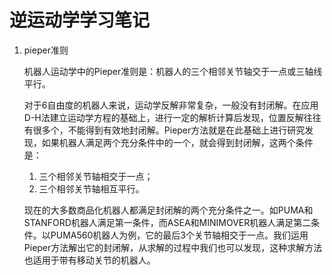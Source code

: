 # 逆运动学学习笔记
1. pieper准则
	
	机器人运动学中的Pieper准则是：机器人的三个相邻关节轴交于一点或三轴线平行。
	
	对于6自由度的机器人来说，运动学反解非常复杂，一般没有封闭解。在应用D-H法建立运动学方程的基础上，进行一定的解析计算后发现，位置反解往往有很多个，不能得到有效地封闭解。Pieper方法就是在此基础上进行研究发现，如果机器人满足两个充分条件中的一个，就会得到封闭解，这两个条件是：
	
	1. 三个相邻关节轴相交于一点；
	1. 三个相邻关节轴相互平行。

	现在的大多数商品化机器人都满足封闭解的两个充分条件之一。如PUMA和STANFORD机器人满足第一条件，而ASEA和MINIMOVER机器人满足第二条件。以PUMA560机器人为例，它的最后3个关节轴相交于一点。我们运用Pieper方法解出它的封闭解，从求解的过程中我们也可以发现，这种求解方法也适用于带有移动关节的机器人。